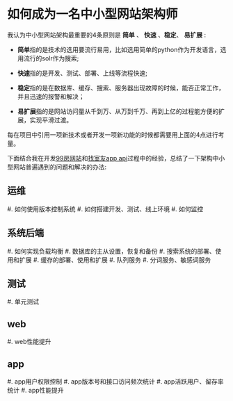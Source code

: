 如何成为一名中小型网站架构师
==================================================================

我认为中小型网站架构最重要的4条原则是 **简单** 、 **快速** 、**稳定**、 **易扩展** :

* **简单**指的是技术的选用要流行易用，比如选用简单的python作为开发语言，选用流行的solr作为搜索;

* **快速**指的是开发、测试、部署、上线等流程快速;

* **稳定**指的是在数据库、缓存、搜索、服务器出现故障的时候，能否正常工作，并且迅速的报警和解决；

* **易扩展**指的是网站访问量从千到万、从万到千万、再到上亿的过程能方便的扩展，实现平滑过渡。

每在项目中引用一项新技术或者开发一项新功能的时候都需要用上面的4点进行考量。

下面结合我在开发[99房网站](http://www.99fang.com)和[找室友app api](http://app.99fang.com/roommate/)过程中的经验，总结了一下架构中小型网站普遍遇到的问题和解决的办法:

运维
----------------
#. 如何使用版本控制系统
#. 如何搭建开发、测试、线上环境
#. 如何监控

系统后端
----------------
#. 如何实现负载均衡
#. 数据库的主从设置，恢复和备份
#. 搜索系统的部署、使用和扩展
#. 缓存的部署、使用和扩展
#. 队列服务
#. 分词服务、敏感词服务

测试
-----------------
#. 单元测试

web
-----------------
#. web性能提升

app
-----------------
#. app用户权限控制
#. app版本号和接口访问频次统计
#. app活跃用户、留存率统计
#. app性能提升
